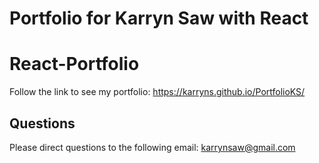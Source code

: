 # Portfolio for Karryn Saw with React

# React-Portfolio

Follow the link to see my portfolio: https://karryns.github.io/PortfolioKS/

## Questions
Please direct questions to the following email: karrynsaw@gmail.com